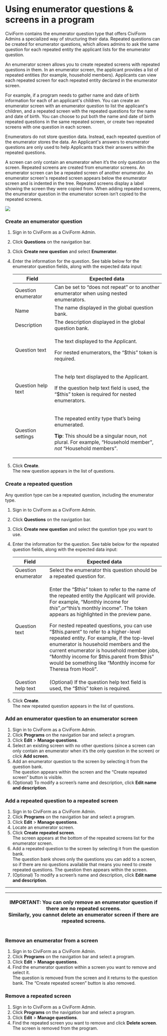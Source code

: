 # Using enumerator questions & screens in a program

CiviForm contains the enumerator question type that offers CiviForm Admins a specialized way of structuring their data. Repeated questions can be created for enumerator questions, which allows admins to ask the same question for each repeated entity the applicant lists for the enumerator question.

An enumerator screen allows you to create repeated screens with repeated questions in them. In an enumerator screen, the applicant provides a list of repeated entities (for example, household members). Applicants can view each repeated screen for each repeated entity declared in the enumerator screen.

For example, if a program needs to gather name and date of birth information for each of an applicant's children. You can create an enumerator screen with an enumerator question to list the applicant's children, and a repeated screen with the repeated questions for the name and date of birth. You can choose to put both the name and date of birth repeated questions in the same repeated screen, or create two repeated screens with one question in each screen.

Enumerators do not store question data. Instead, each repeated question of the enumerator stores the data. An Applicant's answers to enumerator questions are only used to help Applicants track their answers within the repeated questions.

A screen can only contain an enumerator when it’s the only question on the screen. Repeated screens are created from enumerator screens. An enumerator screen can be a repeated screen of another enumerator. An enumerator screen's repeated screen appears below the enumerator screen and is indented in the tree. Repeated screens display a label showing the screen they were copied from. When adding repeated screens, the enumerator question in the enumerator screen isn’t copied to the repeated screens.

![](https://github.com/seattle-uat/documents/blob/main/EnumeratorQuestion.png)

### Create an enumerator question

1. Sign in to CiviForm as a CiviForm Admin.
2. Click **Questions** on the navigation bar.
3. Click **Create new question** and select **Enumerator**.
4.  Enter the information for the question. See table below for the enumerator question fields, along with the expected data input:

    | **Field**           | **Expected data**                                                                                                                                                                                   |
    | ------------------- | --------------------------------------------------------------------------------------------------------------------------------------------------------------------------------------------------- |
    | Question enumerator | Can be set to “does not repeat” or to another enumerator when using nested enumerators.                                                                                                             |
    | Name                | The name displayed in the global question bank.                                                                                                                                                     |
    | Description         | The description displayed in the global question bank.                                                                                                                                              |
    | Question text       | <p>The text displayed to the Applicant.</p><p>For nested enumerators, the “$this” token is required.</p>                                                                                            |
    | Question help text  | <p>The help text displayed to the Applicant.</p><p>If the question help text field is used, the “$this” token is required for nested enumerators.</p>                                               |
    | Question settings   | <p>The repeated entity type that’s being enumerated.</p><p><strong>Tip</strong>: This should be a singular noun, not plural. For example, “Household member”, <em>not</em> “Household members”.</p> |
5. Click **Create**.\
   The new question appears in the list of questions.

### Create a repeated question

Any question type can be a repeated question, including the enumerator type.

1. Sign in to CiviForm as a CiviForm Admin.
2. Click **Questions** on the navigation bar.
3. Click **Create new question** and select the question type you want to use.
4.  Enter the information for the question. See table below for the repeated question fields, along with the expected data input:

    | **Field**           | **Expected data**                                                                                                                                                                                                                                                                                                                                                                                                                                                                                                                                                               |
    | ------------------- | ------------------------------------------------------------------------------------------------------------------------------------------------------------------------------------------------------------------------------------------------------------------------------------------------------------------------------------------------------------------------------------------------------------------------------------------------------------------------------------------------------------------------------------------------------------------------------- |
    | Question enumerator | Select the enumerator this question should be a repeated question for.                                                                                                                                                                                                                                                                                                                                                                                                                                                                                                          |
    | Question text       | <p>Enter the “$this” token to refer to the name of the repeated entity the Applicant will provide. For example, “Monthly income for $this”, or “$this’s monthly income”. The token appears as highlighted in the preview pane.</p><p>For nested repeated questions, you can use “$this.parent” to refer to a higher-level repeated entity. For example, if the top-level enumerator is household members and the current enumerator is household member jobs, “Monthly income for $this.parent from $this” would be something like “Monthly income for Theresa from Hooli”.</p> |
    | Question help text  | (Optional) If the question help text field is used, the “$this” token is required.                                                                                                                                                                                                                                                                                                                                                                                                                                                                                              |
5. Click **Create**.\
   The new repeated question appears in the list of questions.

### Add an enumerator question to an enumerator screen

1. Sign in to CiviForm as a CiviForm Admin.
2. Click **Programs** on the navigation bar and select a program.
3. Click **Edit** > **Manage questions**.
4. Select an existing screen with no other questions (since a screen can only contain an enumerator when it’s the only question in the screen) or click **Add screen**.
5. Add an enumerator question to the screen by selecting it from the question bank.\
   The question appears within the screen and the “Create repeated screen” button is visible.
6. (Optional) To modify a screen’s name and description, click **Edit name and description**.

### Add a repeated question to a repeated screen

1. Sign in to CiviForm as a CiviForm Admin.
2. Click **Programs** on the navigation bar and select a program.
3. Click **Edit** > **Manage questions**.
4. Locate an enumerator screen.
5. Click **Create repeated screen**.\
   The screen appears at the bottom of the repeated screens list for the enumerator screen.
6. Add a repeated question to the screen by selecting it from the question bank.\
   The question bank shows only the questions you can add to a screen, so if there are no questions available that means you need to create repeated questions. The question then appears within the screen.
7. (Optional) To modify a screen’s name and description, click **Edit name and description**.

***

| <p>IMPORTANT: You can only remove an enumerator question if there are no repeated screens.<br>Similarly, you cannot delete an enumerator screen if there are repeated screens.</p> |
| ---------------------------------------------------------------------------------------------------------------------------------------------------------------------------------- |

### Remove an enumerator from a screen

1. Sign in to CiviForm as a CiviForm Admin.
2. Click **Programs** on the navigation bar and select a program.
3. Click **Edit** > **Manage questions**.
4. Find the enumerator question within a screen you want to remove and select it.\
   The question is removed from the screen and it returns to the question bank. The “Create repeated screen” button is also removed.

### Remove a repeated screen

1. Sign in to CiviForm as a CiviForm Admin.
2. Click **Programs** on the navigation bar and select a program.
3. Click **Edit** > **Manage questions**.
4. Find the repeated screen you want to remove and click **Delete screen**.\
   The screen is removed from the program.
